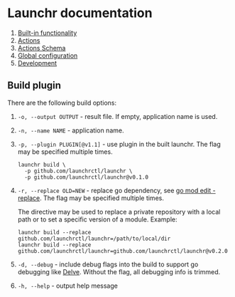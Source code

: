 # Launchr documentation

1. [Built-in functionality](#built-in-functionality)
2. [Actions](actions.md)
3. [Actions Schema](actions.schema.md)
4. [Global configuration](config.md)
5. [Development](development)

## Build plugin

There are the following build options:
1. `-o, --output OUTPUT` - result file. If empty, application name is used.
2. `-n, --name NAME` - application name.
3. `-p, --plugin PLUGIN[@v1.1]` - use plugin in the built launchr. The flag may be specified multiple times.
    ```shell
    launchr build \
      -p github.com/launchrctl/launchr \ 
      -p github.com/launchrctl/launchr@v0.1.0
    ```
4. `-r, --replace OLD=NEW` - replace go dependency, see [go mod edit -replace](https://go.dev/ref/mod#go-mod-edit). The flag may be specified multiple times.

   The directive may be used to replace a private repository with a local path or to set a specific version of a module. Example:
    ```shell
    launchr build --replace github.com/launchrctl/launchr=/path/to/local/dir
    launchr build --replace github.com/launchrctl/launchr=github.com/launchrctl/launchr@v0.2.0
    ```

5. `-d, --debug` - include debug flags into the build to support go debugging like [Delve](https://github.com/go-delve/delve).
   Without the flag, all debugging info is trimmed.
6. `-h, --help` - output help message
